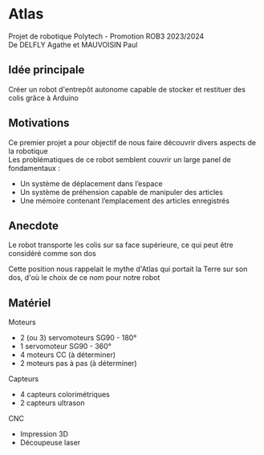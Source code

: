 # Atlas
Projet de robotique Polytech - Promotion ROB3 2023/2024
<br>De DELFLY Agathe et MAUVOISIN Paul<br>

<h2>Idée principale</h2>
    <p>Créer un robot d'entrepôt autonome capable de stocker et restituer des colis grâce à Arduino</p>

<h2>Motivations</h2>
    <p>Ce premier projet a pour objectif de nous faire découvrir divers aspects de la robotique
    <br>Les problématiques de ce robot semblent couvrir un large panel de fondamentaux : <br>
    <ul>
        <li>Un système de déplacement dans l’espace</li>
	    <li>Un système de préhension capable de manipuler des articles</li>
	    <li>Une mémoire contenant l’emplacement des articles enregistrés</li>
    </ul>
</p>

<h2>Anecdote</h2>
    <p>Le robot transporte les colis sur sa face supérieure, ce qui peut être considéré comme son dos</p>
    <p>Cette position nous rappelait le mythe d'Atlas qui portait la Terre sur son dos, d'où le choix de ce nom pour notre robot</p>

<h2>Matériel</h2>
    <p>Moteurs</p>
    <ul>
        <li>2 (ou 3) servomoteurs SG90 - 180°</li>
        <li>1 servomoteur SG90 - 360°</li>
        <li>4 moteurs CC (à déterminer)</li>
        <li>2 moteurs pas à pas (à déterminer)</li>
    </ul>
    <p>Capteurs</p>
    <ul>
        <li>4 capteurs colorimétriques</li>
        <li>2 capteurs ultrason</li>
    </ul>
    <p>CNC</p>
    <ul>
        <li>Impression 3D</li>
        <li>Découpeuse laser</li>
    </ul>
    
</body>

